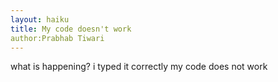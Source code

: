 ```yaml
---
layout: haiku
title: My code doesn't work
author:Prabhab Tiwari
---
```


what is happening?
i typed it correctly 
my code does not work